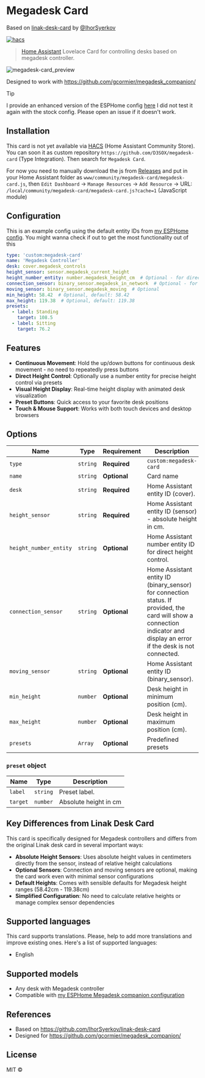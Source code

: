 # Megadesk Card

Based on [linak-desk-card](https://github.com/IhorSyerkov/linak-desk-card) by [@IhorSyerkov](https://github.com/IhorSyerkov)

[![hacs][hacs-image]][hacs-url]

> [Home Assistant][home-assistant] Lovelace Card for controlling desks based on megadesk controller.

![megadesk-card_preview](https://github.com/user-attachments/assets/ab75eaca-7cb0-4890-98dd-7231965522a1)

Designed to work with https://github.com/gcormier/megadesk_companion/

> [!TIP]
> I provide an enhanced version of the ESPHome config [here](https://github.com/D3SOX/megadesk/blob/master/esphome%2Fmegadesk-companion-enhanced.yaml)
> I did not test it again with the stock config. Please open an issue if it doesn't work.

## Installation

This card is not yet available via [HACS](https://hacs.xyz/) (Home Assistant Community Store).
You can soon it as custom repository `https://github.com/D3SOX/megadesk-card` (Type Integration). Then search for `Megadesk Card`.

For now you need to manually download the js from [Releases](https://github.com/D3SOX/megadesk-card/releases) and put in your Home Assistant folder as `www/community/megadesk-card/megadesk-card.js`, then `Edit Dashboard` -> `Manage Resources` -> `Add Resource` -> URL: `/local/community/megadesk-card/megadesk-card.js?cache=1` (JavaScript module)

## Configuration

This is an example config using the default entity IDs from [my ESPHome config](https://github.com/D3SOX/megadesk/blob/master/esphome%2Fmegadesk-companion-enhanced.yaml). You might wanna check if out to get the most functionality out of this

```yaml
type: 'custom:megadesk-card'
name: 'Megadesk Controller'
desk: cover.megadesk_controls
height_sensor: sensor.megadesk_current_height
height_number_entity: number.megadesk_height_cm  # Optional - for direct height control
connection_sensor: binary_sensor.megadesk_in_network  # Optional - for connection status (For example with the Ping integration)
moving_sensor: binary_sensor.megadesk_moving  # Optional
min_height: 58.42  # Optional, default: 58.42
max_height: 119.38  # Optional, default: 119.38
presets:
  - label: Standing
    target: 108.5
  - label: Sitting
    target: 76.2
```

## Features

- **Continuous Movement**: Hold the up/down buttons for continuous desk movement - no need to repeatedly press buttons
- **Direct Height Control**: Optionally use a number entity for precise height control via presets
- **Visual Height Display**: Real-time height display with animated desk visualization
- **Preset Buttons**: Quick access to your favorite desk positions
- **Touch & Mouse Support**: Works with both touch devices and desktop browsers

## Options

| Name               | Type    | Requirement  | Description                                 | Default             |
| ------------------ | ------- | ------------ | ------------------------------------------- | ------------------- |
| `type`             | `string`| **Required** | `custom:megadesk-card`                      |                     |
| `name`             | `string`| **Optional** | Card name                                   | `` .                |
| `desk`             | `string`| **Required** | Home Assistant entity ID (cover).           | `none`              |
| `height_sensor`    | `string`| **Required** | Home Assistant entity ID (sensor) - absolute height in cm. | `none`              |
| `height_number_entity` | `string`| **Optional** | Home Assistant number entity ID for direct height control. | `none`              |
| `connection_sensor`    | `string`| **Optional** | Home Assistant entity ID (binary_sensor) for connection status. If provided, the card will show a connection indicator and display an error if the desk is not connected. | `none`              |
| `moving_sensor`    | `string`| **Optional** | Home Assistant entity ID (binary_sensor).   | `none`              |
| `min_height`       | `number`| **Optional** | Desk height in minimum position (cm).       | `58.42`             |
| `max_height`       | `number`| **Optional** | Desk height in maximum position (cm).       | `119.38`            |
| `presets`          | `Array` | **Optional** | Predefined presets                          | `[]`                |

### `preset` object

| Name        |   Type   | Description             |
| ----------- | :------: | ----------------------- |
| `label`     | `string` | Preset label.           |
| `target`    | `number` | Absolute height in cm   |

## Key Differences from Linak Desk Card

This card is specifically designed for Megadesk controllers and differs from the original Linak desk card in several important ways:

- **Absolute Height Sensors**: Uses absolute height values in centimeters directly from the sensor, instead of relative height calculations
- **Optional Sensors**: Connection and moving sensors are optional, making the card work even with minimal sensor configurations
- **Default Heights**: Comes with sensible defaults for Megadesk height ranges (58.42cm - 119.38cm)
- **Simplified Configuration**: No need to calculate relative heights or manage complex sensor dependencies

## Supported languages

This card supports translations. Please, help to add more translations and improve existing ones. Here's a list of supported languages:

- English

## Supported models

- Any desk with Megadesk controller
- Compatible with [my ESPHome Megadesk companion configuration](https://github.com/D3SOX/megadesk/blob/master/esphome%2Fmegadesk-companion-enhanced.yaml)

## References

* Based on https://github.com/IhorSyerkov/linak-desk-card
* Designed for https://github.com/gcormier/megadesk_companion/

## License

MIT ©

[home-assistant]: https://www.home-assistant.io/
[hacs]: https://hacs.xyz
[hacs-url]: https://github.com/hacs/integration
[hacs-image]: https://img.shields.io/badge/hacs-default-orange.svg?style=flat-square
